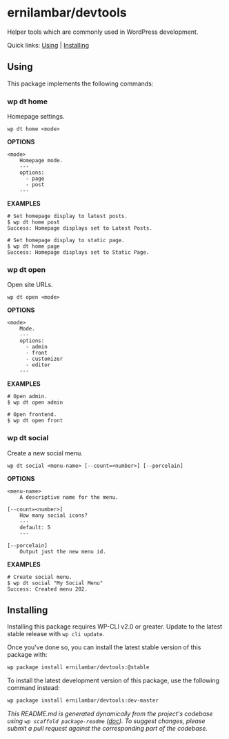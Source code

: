 ernilambar/devtools
===================

Helper tools which are commonly used in WordPress development.



Quick links: [Using](#using) | [Installing](#installing)

## Using

This package implements the following commands:

### wp dt home

Homepage settings.

~~~
wp dt home <mode>
~~~

**OPTIONS**

	<mode>
		Homepage mode.
		---
		options:
		  - page
		  - post
		---

**EXAMPLES**

    # Set homepage display to latest posts.
    $ wp dt home post
    Success: Homepage displays set to Latest Posts.

    # Set homepage display to static page.
    $ wp dt home page
    Success: Homepage displays set to Static Page.



### wp dt open

Open site URLs.

~~~
wp dt open <mode>
~~~

**OPTIONS**

	<mode>
		Mode.
		---
		options:
		  - admin
		  - front
		  - customizer
		  - editor
		---

**EXAMPLES**

    # Open admin.
    $ wp dt open admin

    # Open frontend.
    $ wp dt open front



### wp dt social

Create a new social menu.

~~~
wp dt social <menu-name> [--count=<number>] [--porcelain]
~~~

**OPTIONS**

	<menu-name>
		A descriptive name for the menu.

	[--count=<number>]
		How many social icons?
		---
		default: 5
		---

	[--porcelain]
		Output just the new menu id.

**EXAMPLES**

    # Create social menu.
    $ wp dt social "My Social Menu"
    Success: Created menu 202.

## Installing

Installing this package requires WP-CLI v2.0 or greater. Update to the latest stable release with `wp cli update`.

Once you've done so, you can install the latest stable version of this package with:

```bash
wp package install ernilambar/devtools:@stable
```

To install the latest development version of this package, use the following command instead:

```bash
wp package install ernilambar/devtools:dev-master
```


*This README.md is generated dynamically from the project's codebase using `wp scaffold package-readme` ([doc](https://github.com/wp-cli/scaffold-package-command#wp-scaffold-package-readme)). To suggest changes, please submit a pull request against the corresponding part of the codebase.*
